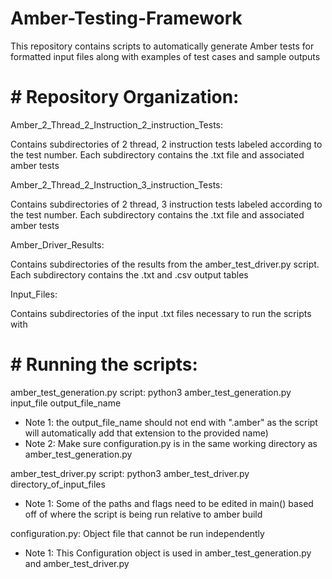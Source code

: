 # Amber-Testing-Framework
This repository contains scripts to automatically generate Amber tests for formatted input files along with examples of test cases and sample outputs

# # Repository Organization:

Amber_2_Thread_2_Instruction_2_instruction_Tests: 

Contains subdirectories of 2 thread, 2 instruction tests labeled according to the test number. Each subdirectory contains the .txt file and associated amber tests

Amber_2_Thread_2_Instruction_3_instruction_Tests:

Contains subdirectories of 2 thread, 3 instruction tests labeled according to the test number. Each subdirectory contains the .txt file and associated amber tests

Amber_Driver_Results:

Contains subdirectories of the results from the amber_test_driver.py script. Each subdirectory contains the .txt and .csv output tables

Input_Files: 

Contains subdirectories of the input .txt files necessary to run the scripts with



# # Running the scripts:

amber_test_generation.py script: python3 amber_test_generation.py input_file output_file_name

- Note 1: the output_file_name should not end with ".amber" as the script will automatically add that extension to the provided name)
- Note 2: Make sure configuration.py is in the same working directory as amber_test_generation.py

amber_test_driver.py script: python3 amber_test_driver.py directory_of_input_files

- Note 1: Some of the paths and flags need to be edited in main() based off of where the script is being run relative to amber build 

configuration.py: Object file that cannot be run independently 
- Note 1: This Configuration object is used in amber_test_generation.py and amber_test_driver.py


 
